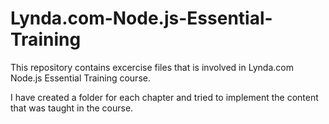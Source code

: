 # Lynda.com-Node.js-Essential-Training
This repository contains excercise files that is involved in Lynda.com Node.js Essential Training course.

I have created a folder for each chapter and tried to implement the content that was taught in the course.


